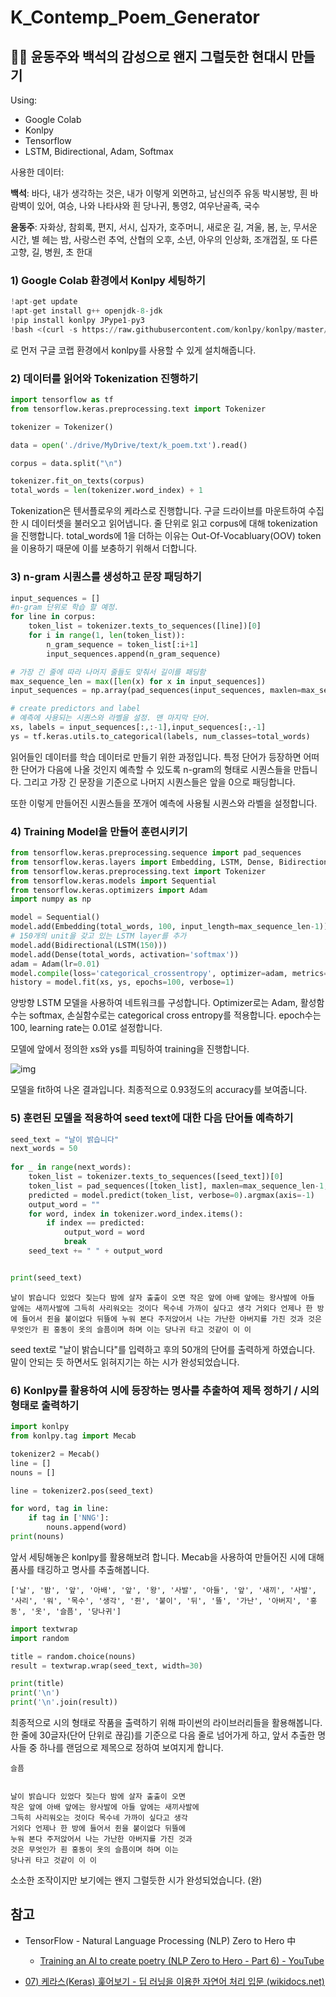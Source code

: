 # K_Contemp_Poem_Generator

## 👨‍🎓 윤동주와 백석의 감성으로 왠지 그럴듯한 현대시 만들기 

Using: <br>

- Google Colab
- Konlpy
- Tensorflow
- LSTM, Bidirectional, Adam, Softmax

사용한 데이터: 

__백석__: 바다, 내가 생각하는 것은, 내가 이렇게 외면하고, 남신의주 유동 박시봉방, 흰 바람벽이 있어, 여승, 나와 나타샤와 흰 당나귀, 통영2, 여우난골족, 국수

__윤동주__: 자화상, 참회록, 편지, 서시, 십자가, 호주머니, 새로운 길, 겨울, 봄, 눈, 무서운 시간, 별 헤는 밤, 사랑스런 추억, 산협의 오후, 소년, 아우의 인상화, 조개껍질, 또 다른 고향, 길, 병원, 초 한대 

### 1) Google Colab 환경에서 Konlpy 세팅하기

```python
!apt-get update
!apt-get install g++ openjdk-8-jdk 
!pip install konlpy JPype1-py3
!bash <(curl -s https://raw.githubusercontent.com/konlpy/konlpy/master/scripts/mecab.sh)
```

로 먼저 구글 코랩 환경에서 konlpy를 사용할 수 있게 설치해줍니다.



### 2) 데이터를 읽어와 Tokenization 진행하기

```python
import tensorflow as tf
from tensorflow.keras.preprocessing.text import Tokenizer

tokenizer = Tokenizer()

data = open('./drive/MyDrive/text/k_poem.txt').read()

corpus = data.split("\n")

tokenizer.fit_on_texts(corpus)
total_words = len(tokenizer.word_index) + 1
```

Tokenization은 텐서플로우의 케라스로 진행합니다. 구글 드라이브를 마운트하여 수집한 시 데이터셋을 불러오고 읽어냅니다. 줄 단위로 읽고 corpus에 대해 tokenization을 진행합니다. total_words에 1을 더하는 이유는 Out-Of-Vocabluary(OOV) token을 이용하기 때문에 이를 보충하기 위해서 더합니다.



### 3) n-gram 시퀀스를 생성하고 문장 패딩하기

```python
input_sequences = []
#n-gram 단위로 학습 할 예정.
for line in corpus:
	token_list = tokenizer.texts_to_sequences([line])[0]
	for i in range(1, len(token_list)):
		n_gram_sequence = token_list[:i+1]
		input_sequences.append(n_gram_sequence)

# 가장 긴 줄에 따라 나머지 줄들도 맞춰서 길이를 패딩함
max_sequence_len = max([len(x) for x in input_sequences])
input_sequences = np.array(pad_sequences(input_sequences, maxlen=max_sequence_len, padding='pre'))

# create predictors and label
# 예측에 사용되는 시퀀스와 라벨을 설정. 맨 마지막 단어.
xs, labels = input_sequences[:,:-1],input_sequences[:,-1]
ys = tf.keras.utils.to_categorical(labels, num_classes=total_words)
```

읽어들인 데이터를 학습 데이터로 만들기 위한 과정입니다. 특정 단어가 등장하면 어떠한 단어가 다음에 나올 것인지 예측할 수 있도록 n-gram의 형태로 시퀀스들을 만듭니다. 그리고 가장 긴 문장을 기준으로 나머지 시퀀스들은 앞을 0으로 패딩합니다.

또한 이렇게 만들어진 시퀀스들을 쪼개어 예측에 사용될 시퀀스와 라벨을 설정합니다. 



### 4) Training Model을 만들어 훈련시키기

```python
from tensorflow.keras.preprocessing.sequence import pad_sequences
from tensorflow.keras.layers import Embedding, LSTM, Dense, Bidirectional
from tensorflow.keras.preprocessing.text import Tokenizer
from tensorflow.keras.models import Sequential
from tensorflow.keras.optimizers import Adam
import numpy as np

model = Sequential()
model.add(Embedding(total_words, 100, input_length=max_sequence_len-1))
# 150개의 unit을 갖고 있는 LSTM layer를 추가
model.add(Bidirectional(LSTM(150)))
model.add(Dense(total_words, activation='softmax'))
adam = Adam(lr=0.01)
model.compile(loss='categorical_crossentropy', optimizer=adam, metrics=['accuracy'])
history = model.fit(xs, ys, epochs=100, verbose=1)
```

양방향 LSTM 모델을 사용하여 네트워크를 구성합니다. Optimizer로는 Adam, 활성함수는 softmax, 손실함수로는 categorical cross entropy를 적용합니다. epoch수는 100, learning rate는 0.01로 설정합니다.

모델에 앞에서 정의한 xs와 ys를 피팅하여 training을 진행합니다.



![img](https://drive.google.com/uc?id=1m9Mbc4OUORwL8fkqsx__SotP0g9WmvdH)

모델을 fit하여 나온 결과입니다. 최종적으로 0.93정도의 accuracy를 보여줍니다.

### 5) 훈련된 모델을 적용하여 seed text에 대한 다음 단어들 예측하기

```python
seed_text = "날이 밝습니다"
next_words = 50
  
for _ in range(next_words):
	token_list = tokenizer.texts_to_sequences([seed_text])[0]
	token_list = pad_sequences([token_list], maxlen=max_sequence_len-1, padding='pre')
	predicted = model.predict(token_list, verbose=0).argmax(axis=-1)
	output_word = ""
	for word, index in tokenizer.word_index.items():
		if index == predicted:
			output_word = word
			break
	seed_text += " " + output_word


print(seed_text)
```

```
날이 밝습니다 있었다 짖는다 밤에 살자 출출이 오면 작은 앞에 아배 앞에는 왕사발에 아들 앞에는 새끼사발에 그득히 사리워오는 것이다 목수네 가까이 싶다고 생각 거외다 언제나 한 방에 들어서 쥔을 붙이없다 뒤뜰에 누워 본다 주저앉어서 나는 가난한 아버지를 가진 것과 것은 무엇인가 흰 홍동이 옷의 슬픔이며 하며 이는 당나귀 타고 것같이 이 이
```

seed text로 "날이 밝습니다"를 입력하고 후의 50개의 단어를 출력하게 하였습니다. 말이 안되는 듯 하면서도 읽혀지기는 하는 시가 완성되었습니다.

### 6) Konlpy를 활용하여 시에 등장하는 명사를 추출하여 제목 정하기 / 시의 형태로 출력하기

```python
import konlpy
from konlpy.tag import Mecab

tokenizer2 = Mecab()
line = []
nouns = []

line = tokenizer2.pos(seed_text)

for word, tag in line:
    if tag in ['NNG']:
        nouns.append(word)
print(nouns)
```

앞서 세팅해놓은 konlpy를 활용해보려 합니다. Mecab을 사용하여 만들어진 시에 대해 품사를 태깅하고 명사를 추출해봅니다.

```
['날', '밤', '앞', '아배', '앞', '왕', '사발', '아들', '앞', '새끼', '사발', '사리', '워', '목수', '생각', '쥔', '붙이', '뒤', '뜰', '가난', '아버지', '홍동', '옷', '슬픔', '당나귀']
```

```python
import textwrap
import random

title = random.choice(nouns)
result = textwrap.wrap(seed_text, width=30)

print(title)
print('\n')
print('\n'.join(result))
```

최종적으로 시의 형태로 작품을 출력하기 위해 파이썬의 라이브러리들을 활용해봅니다. 한 줄에 30글자(단어 단위로 끊김)를 기준으로 다음 줄로 넘어가게 하고, 앞서 추출한 명사들 중 하나를 랜덤으로 제목으로 정하여 보여지게 합니다. 

```
슬픔


날이 밝습니다 있었다 짖는다 밤에 살자 출출이 오면
작은 앞에 아배 앞에는 왕사발에 아들 앞에는 새끼사발에
그득히 사리워오는 것이다 목수네 가까이 싶다고 생각
거외다 언제나 한 방에 들어서 쥔을 붙이없다 뒤뜰에
누워 본다 주저앉어서 나는 가난한 아버지를 가진 것과
것은 무엇인가 흰 홍동이 옷의 슬픔이며 하며 이는
당나귀 타고 것같이 이 이
```



소소한 조작이지만 보기에는 왠지 그럴듯한 시가 완성되었습니다. (완)



## 참고

- TensorFlow - Natural Language Processing (NLP) Zero to Hero 中

  - [Training an AI to create poetry (NLP Zero to Hero - Part 6) - YouTube](https://www.youtube.com/watch?v=ZMudJXhsUpY&list=PLQY2H8rRoyvzDbLUZkbudP-MFQZwNmU4S&index=6)

- [07) 케라스(Keras) 훑어보기 - 딥 러닝을 이용한 자연어 처리 입문 (wikidocs.net)](https://wikidocs.net/32105)
